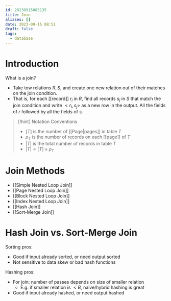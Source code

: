 ```yaml
---
id: 20230915085135
title: Join
aliases: []
date: 2023-09-15 08:51
draft: false
tags:
  - database
---
```

# Introduction

What is a join? 
- Take tow relations $R, S$, and create one new relation out of their matches on the join condition.
- That is, for each [[record]] $r_i$ in $R$, find all records $s_j$ in $S$ that match the join condition and write $<r_{i},s_{j}>$ as a new row in the output. All the fields of $r$ followed by all the fields of $s$. 

> [!hint] Notation Conventions
> -  $[T]$ is the number of [[Page|pages]] in table $T$
> - $\rho_T$ is the number of records on each [[page]] of $T$
> - $|T|$ is the total number of records in table $T$
> - $|T| = [T] \times \rho_T$

# Join Methods

- [[Simple Nested Loop Join]]
- [[Page Nested Loop Join]]
- [[Block Nested Loop Join]]
- [[Index Nested Loop Join]]
- [[Hash Join]]
- [[Sort-Merge Join]]

# Hash Join vs. Sort-Merge Join

Sorting pros:
- Good if input already sorted, or need output sorted
- Not sensitive to data skew or bad hash functions

Hashing pros:
- For join: number of passes depends on size of smaller relation
	- E.g. if smaller relation is $<B$, naive/hybrid hashing is great
- Good if input already hashed, or need output hashed
